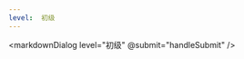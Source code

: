 ```yaml
---
level:  初级
---
```


<script setup>
import { ref, nextTick } from 'vue'
import { getQuestions, selectQuestionsForLevel } from '../../../utils/parseQuestions.js'
import componentMarkdown from '../components/componentMarkdown.vue'
import markdownDialog from '../components/markdownDialog.vue'

const questions = ref([])
const vis = ref(true)
const questionInit = (proportion) => {
  const list = getQuestions()
  questions.value = selectQuestionsForLevel(list, '初级', proportion)
}
const handleSubmit = (v) => {
  vis.value = false
  questionInit(v)
  const time = setTimeout(_ => {
    vis.value = true
    clearTimeout(time)
  })
}
questionInit()
</script>
<markdownDialog level="初级" @submit="handleSubmit"  />
<componentMarkdown v-if="vis" :data="questions" />
